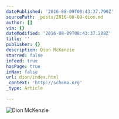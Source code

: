 ```yaml
---
datePublished: '2016-08-09T08:43:37.790Z'
sourcePath: _posts/2016-08-09-dion.md
author: []
via: {}
dateModified: '2016-08-09T08:43:37.208Z'
title: ''
publisher: {}
description: Dion McKenzie
starred: false
inFeed: true
hasPage: true
inNav: false
url: dion/index.html
_context: 'http://schema.org'
_type: Article

---
```

![Dion McKenzie](https://the-grid-user-content.s3-us-west-2.amazonaws.com/0a10273a-63a8-4c43-9b62-ecae0288ca03.jpg)